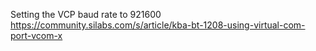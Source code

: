 Setting the VCP baud rate to 921600
https://community.silabs.com/s/article/kba-bt-1208-using-virtual-com-port-vcom-x